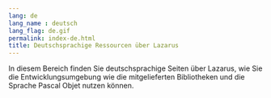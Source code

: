 ```yaml
---
lang: de
lang_name : deutsch
lang_flag: de.gif
permalink: index-de.html
title: Deutschsprachige Ressourcen über Lazarus
---
```

In diesem Bereich finden Sie deutschsprachige Seiten über Lazarus, wie Sie die Entwicklungsumgebung wie die mitgelieferten Bibliotheken und die Sprache Pascal Objet nutzen können.